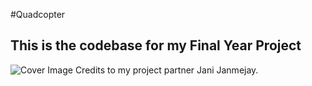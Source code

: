 #Quadcopter

## This is the codebase for my Final Year Project
![Cover Image](https://raw.githubusercontent.com/fenilgandhi/Quadcopter/master/cover.png)
Credits to my project partner Jani Janmejay. 
